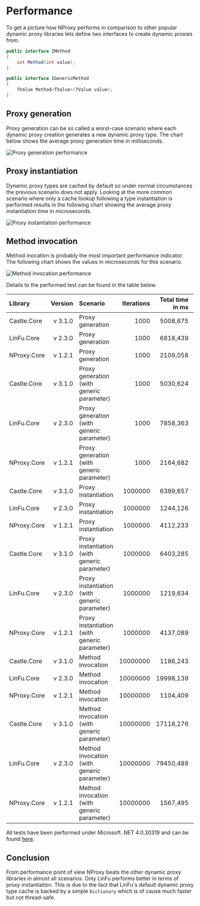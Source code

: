 ﻿# Performance

To get a picture how NProxy performs in comparison to other popular dynamic proxy libraries lets
define two interfaces to create dynamic proxies from.

```csharp
public interface IMethod
{
    int Method(int value);
}

public interface IGenericMethod
{
    TValue Method<TValue>(TValue value);
}
```

## Proxy generation

Proxy generation can be so called a worst-case scenario where each dynamic proxy creation
generates a new dynamic proxy type. The chart below shows the average proxy generation time in
milliseconds.

![Proxy generation performance](https://raw.github.com/mtamme/NProxy/master/Documentation/ProxyGeneration.png "Proxy generation performance")

## Proxy instantiation

Dynamic proxy types are cached by default so under normal circumstances the previous scenario does not apply.
Looking at the more common scenario where only a cache lookup following a type instantiation is performed results
in the following chart showing the average proxy instantiation time in microseconds.

![Proxy instantiation performance](https://raw.github.com/mtamme/NProxy/master/Documentation/ProxyInstantiation.png "Proxy instantiation performance")

## Method invocation

Method inocation is probably the most important performance indicator. The following chart shows
the values in microseconds for this scenario.

![Method invocation performance](https://raw.github.com/mtamme/NProxy/master/Documentation/MethodInvocation.png "Method invocation performance")

Details to the performed test can be found in the table below.

| Library   | Version | Scenario                                   | Iterations | Total time in ms | Average time in µs |
|:----------|--------:|:-------------------------------------------|-----------:|-----------------:|-------------------:|
|Castle.Core|  v 3.1.0|Proxy generation                            |        1000|          5008,675|            5008,675|
|LinFu.Core |  v 2.3.0|Proxy generation                            |        1000|          6818,439|            6818,439|
|NProxy.Core|  v 1.2.1|Proxy generation                            |        1000|          2109,058|            2109,058|
|Castle.Core|  v 3.1.0|Proxy generation (with generic parameter)   |        1000|          5030,624|            5030,624|
|LinFu.Core |  v 2.3.0|Proxy generation (with generic parameter)   |        1000|          7858,363|            7858,363|
|NProxy.Core|  v 1.2.1|Proxy generation (with generic parameter)   |        1000|          2164,682|            2164,682|
|Castle.Core|  v 3.1.0|Proxy instantiation                         |     1000000|          6389,657|               6,390|
|LinFu.Core |  v 2.3.0|Proxy instantiation                         |     1000000|          1244,126|               1,244|
|NProxy.Core|  v 1.2.1|Proxy instantiation                         |     1000000|          4112,233|               4,112|
|Castle.Core|  v 3.1.0|Proxy instantiation (with generic parameter)|     1000000|          6403,285|               6,403|
|LinFu.Core |  v 2.3.0|Proxy instantiation (with generic parameter)|     1000000|          1219,634|               1,220|
|NProxy.Core|  v 1.2.1|Proxy instantiation (with generic parameter)|     1000000|          4137,089|               4,137|
|Castle.Core|  v 3.1.0|Method invocation                           |    10000000|          1186,243|               0,119|
|LinFu.Core |  v 2.3.0|Method invocation                           |    10000000|         19998,139|               2,000|
|NProxy.Core|  v 1.2.1|Method invocation                           |    10000000|          1104,409|               0,110|
|Castle.Core|  v 3.1.0|Method invocation (with generic parameter)  |    10000000|         17118,276|               1,712|
|LinFu.Core |  v 2.3.0|Method invocation (with generic parameter)  |    10000000|         79450,488|               7,945|
|NProxy.Core|  v 1.2.1|Method invocation (with generic parameter)  |    10000000|          1567,495|               0,157|

All tests have been performed under Microsoft .NET 4.0.30319 and can be found [here](https://github.com/mtamme/NProxy/tree/master/Source/Test/NProxy.Core.Test/Performance).

## Conclusion

From performance point of view NProxy beats the other dynamic proxy libraries in almost all scenarios. Only LinFu performs better
in terms of proxy instantiation. This is due to the fact that LinFu's default dynamic proxy type cache is backed by a simple `Dictionary`
which is of cause much faster but not thread-safe.
